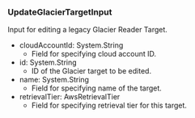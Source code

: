 ### UpdateGlacierTargetInput
Input for editing a legacy Glacier Reader Target.

- cloudAccountId: System.String
  - Field for specifying cloud account ID.
- id: System.String
  - ID of the Glacier target to be edited.
- name: System.String
  - Field for specifying name of the target.
- retrievalTier: AwsRetrievalTier
  - Field for specifying retrieval tier for this target.
